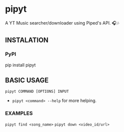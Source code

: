 # pipyt

A YT Music searcher/downloader using Piped's API. 🎧🎶

## INSTALATION

### PyPI

pip install pipyt

## BASIC USAGE

```
pipyt COMMAND [OPTIONS] INPUT
```

* `pipyt <command> --help` for more helping.

### EXAMPLES

`pipyt find <song_name>`
`pipyt down <video_id/url>`
